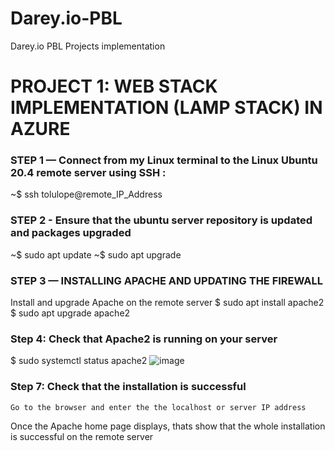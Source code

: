 # Darey.io-PBL
Darey.io PBL Projects implementation


# PROJECT 1: WEB STACK IMPLEMENTATION (LAMP STACK) IN AZURE 

### STEP 1 — Connect from my Linux terminal to the Linux Ubuntu 20.4 remote server using SSH : 
~$ ssh tolulope@remote_IP_Address

### STEP 2 - Ensure that the ubuntu server repository is updated and packages upgraded
~$ sudo apt update
~$ sudo apt upgrade

### STEP 3 — INSTALLING APACHE AND UPDATING THE FIREWALL
Install and upgrade Apache on the remote server
$ sudo apt install apache2
$ sudo apt upgrade apache2

### Step 4: Check that Apache2 is running on your server
$ sudo systemctl status apache2
![image](https://user-images.githubusercontent.com/56724044/127899991-f6ffa41f-405d-49b3-80ea-657da17d5a8c.png)

### Step 7: Check that the installation is successful
	Go to the browser and enter the the localhost or server IP address
Once the Apache home page displays, thats show that the whole installation is successful on the remote server




